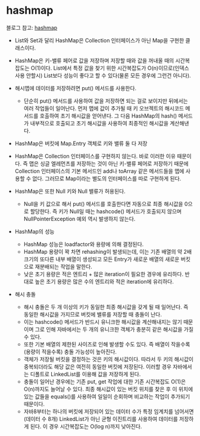 # hashmap

블로그 참고: [hashmap](https://velog.io/@destiny1616/HashMap)

- List와 Set과 달리 HashMap은 Collection 인터페이스가 아닌 Map을 구현한 클래스이다.
- HashMap은 키-밸류 페어로 값을 저장하며 저장할 때와 값을 꺼내올 때의 시간복잡도는 O(1)이다. List에서 특정 값을 찾기 위한 시간복잡도가 O(n)이므로(인덱스 사용 안할시) List보다 성능이 좋다고 할 수 있다(물론 모든 경우에 그런건 아니다).
- 해시맵에 데이터를 저장하려면 put() 메서드를 사용한다.
	- 단순히 put() 메서드를 사용하여 값을 저장하면 되는 걸로 보이지만 뒤에서는 여러 작업들이 일어난다. 먼저 맵에 값이 추가될 때 키 오브젝트의 해시코드 메서드를 호출하여 초기 해시값을 얻어낸다. 그 다음 HashMap의 hash() 메서드가 내부적으로 호출되고 초기 해시값을 사용하여 최종적인 해시값을 계산해낸다. 
- HashMap은 버킷에 Map.Entry 객체로 키와 밸류 둘 다 저장
- HashMap은 Collection 인터페이스를 구현하지 않는다. 바로 이러한 이유 때문이다. 즉 맵은 싱글 엘레먼츠를 저장하는 것이 아닌 키-밸류 페어로 저장하기 때문에 Collection 인터페이스의 기본 메서드인 add나 toArray 같은 메서드들을 맵에 사용할 수 없다. 그러므로 Map이라는 별도의 인터페이스를 따로 구현하게 된다.
- HashMap은 또한 Null 키와 Null 밸류가 허용된다.
	- Null을 키 값으로 해서 put() 메서드를 호출한다면 자동으로 최종 해시값을 0으로 할당한다. 즉 키가 Null일 때는 hashcode() 메서드가 호출되지 않으며 NullPointerException 예외 역시 발생하지 않는다.

- HashMap의 성능
	- HashMap 성능은 loadfactor와 용량에 의해 결정된다.
	- HashMap 용량이 꽉 차면 rehashing이 발생되는데, 이는 기존 배열의 약 2배 크기의 또다른 내부 배열이 생성되고 모든 Entry가 새로운 배열의 새로운 버킷으로 재분배되는 작업을 말한다.
	- 낮은 초기 용량은 적은 엔트리 + 많은 iteration이 필요한 경우에 유리하다. 반대로 높은 초기 용량은 많은 수의 엔트리와 적은 iteration에 유리하다.

- 해시 충돌
	- 해시 충돌은 두 개 이상의 키가 동일한 최종 해시값을 갖게 될 때 일어난다. 즉 동일한 해시값을 가지므로 버킷에 밸류를 저장할 때 충돌이 난다.
	- 이는 hashcode() 메서드가 반드시 유니크한 해시값을 계산해내지는 않기 때문이며 그로 인해 자바에서는 두 개의 유니크한 객체가 충분히 같은 해시값을 가질 수 있다.
	- 또한 기본 배열의 제한된 사이즈로 인해 발생할 수도 있다. 즉 배열이 작을수록(용량이 적을수록) 충돌 가능성이 높아진다.
	- 객체가 저장될 버킷을 결정하는 것은 키의 해시값이다. 따라서 두 키의 해시값이 중복되더라도 해당 값은 여전히 동일한 버킷에 저장된다. 이러할 경우 자바에서는 디폴트로 LinkedList를 이용해 값을 저장하게 된다.
	- 충돌이 일어난 경우에는 기존 put, get 작업에 대한 기존 시간복잡도 O(1)은 O(n)까지도 늘어날 수 있다. 최종 해시값이 있는 버킷 위치를 찾은 후 이 위치에 있는 값들을 equals()를 사용하여 일일이 순회하며 비교하는 작업이 추가되기 때문이다.
	- 자바8부터는 하나의 버킷에 저장되어 있는 데이터 수가 특정 임계치를 넘어서면(데이터 수 8개) LinkedList가 아닌 균형 이진트리를 사용하여 데이터를 저장하게 된다. 이 경우 시간복잡도는 O(log n)까지 낮아진다.


